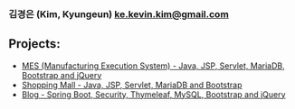 ### 김경은 (Kim, Kyungeun)  ke.kevin.kim@gmail.com

## Projects:

- <a href="https://github.com/VertigoK/TH_MES">MES (Manufacturing Execution System) - Java, JSP, Servlet, MariaDB, Bootstrap and jQuery</a>
- <a href="https://github.com/VertigoK/ShoppingMall">Shopping Mall - Java, JSP, Servlet, MariaDB and Bootstrap</a>
- <a href="https://github.com/VertigoK/blog">Blog - Spring Boot, Security, Thymeleaf, MySQL, Bootstrap and jQuery</a>
